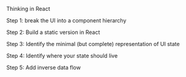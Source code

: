 Thinking in React

Step 1: break the UI into a component hierarchy

Step 2: Build a static version in React

Step 3: Identify the minimal (but complete) representation of UI state 

Step 4: Identify where your state should live

Step 5: Add inverse data flow